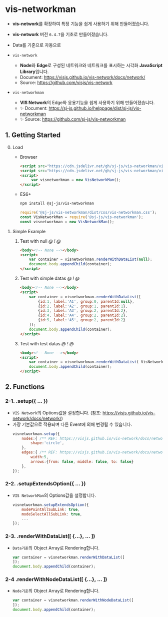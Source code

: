 # vis-networkman

- **vis-network**를 확장하여 특정 기능을 쉽게 사용하기 위해 만들어졌습니다. 
- **vis-network** 버전 `6.4.7`을 기초로 만들어졌습니다.
- Data를 기준으로 자동으로      
- `vis-network`
    - **Node**와 **Edge**로 구성된 네트워크와 네트워크를 표시하는 시각화 **JavaScript Library**입니다.
    - Document: https://visjs.github.io/vis-network/docs/network/
    - Source: https://github.com/visjs/vis-network
    
- `vis-networkman`
    - **VIS Network**의 Edge와 응용기능을 쉽게 사용하기 위해 만들어졌습니다.
    - ✨ Document: https://sj-js.github.io/helppage/dist/sj-js/vis-networkman
    - ✨ Source: https://github.com/sj-js/vis-networkman
    
      

## 1. Getting Started
0. Load
    - Browser
        ```html
        <script src="https://cdn.jsdelivr.net/gh/sj-js/vis-networkman/vis-network.min.js"></script>
        <script src="https://cdn.jsdelivr.net/gh/sj-js/vis-networkman/vis-networkman.min.js"></script>
        <script>
             var visnetworkman = new VisNetworkMan();
        </script>
        ```  
    - ES6+
        ```bash
        npm install @sj-js/vis-networkman
        ```
        ```js
        require('@sj-js/vis-networkman/dist/css/vis-networkman.css');
        const VisNetworkMan = require('@sj-js/vis-networkman');
        const visnetworkman = new VisNetworkMan();
        ```       
       

1. Simple Example
    1. Test with null
        *@* *!* *@*
        ```html
        <body><!-- None --></body>
        <script>        
            var container = visnetworkman.renderWithDataList(null);
            document.body.appendChild(container);
        </script>
        ```   
    2. Test with simple datas
        *@* *!* *@*
        ```html
        <body><!-- None --></body>
        <script>        
            var container = visnetworkman.renderWithDataList([
                {id:1, label:'A1', group:0, parentId:null},                       
                {id:2, label:'A2', group:1, parentId:1},
                {id:3, label:'A3', group:2, parentId:2},
                {id:4, label:'A4', group:2, parentId:2},
                {id:5, label:'A5', group:2, parentId:2}
            ]);
            document.body.appendChild(container);
        </script>
        ```       
    3. Test with test datas
        *@* *!* *@*
        ```html
        <body><!-- None --></body>
        <script>        
            var container = visnetworkman.renderWithDataList( VisNetworkMan.loadTestDataList() );
            document.body.appendChild(container);
        </script>
        ```




## 2. Functions

### 2-1. .setup({ ... })
- `VIS Network`의 Options값을 설정합니다. (참조: https://visjs.github.io/vis-network/docs/network/)
- 가장 기본값으로 적용되며 다른 Event에 의해 변경될 수 있습니다.
    ```javascript
    visnetworkman.setup({
        nodes:{ /** REF: https://visjs.github.io/vis-network/docs/network/nodes.html# **/
            shape:'circle',
        },
        edges:{ /** REF: https://visjs.github.io/vis-network/docs/network/edges.html# **/
            width:5,
            arrows:{from: false, middle: false, to: false}
        },            
    });    
    ```

### 2-2. .setupExtendsOption({ ... })          
- `VIS NetworkMan`의 Options값을 설정합니다.
    ```javascript
    visnetworkman.setupExtendsOption({
        modePointAllSubLink: true,
        modeSelectAllSubLink: true,
        ...
    });    
    ```

### 2-3. .renderWithDataList([ {...}, ... ])
- `Data기준`의 Object Array로 Rendering합니다.
    ```javascript
    var container = visnetworkman.renderWithDataList([
    ]);
    document.body.appendChild(container);
    ```
  
### 2-4 .renderWithNodeDataList([ {...}, ... ])
- `Node기준`의 Object Array로 Rendering합니다.   
    ```javascript
    var container = visnetworkman.renderWithNodeDataList([
    ]);
    document.body.appendChild(container);
    ```  


  